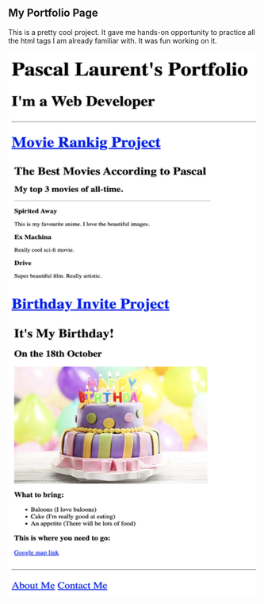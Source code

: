 ## My Portfolio Page

This is a pretty cool project. It gave me hands-on opportunity to practice all the html tags I am already familiar with. It was fun working on it.

<img src="./public/goals.png" alt="movie invite image" width="500" height="1100">

